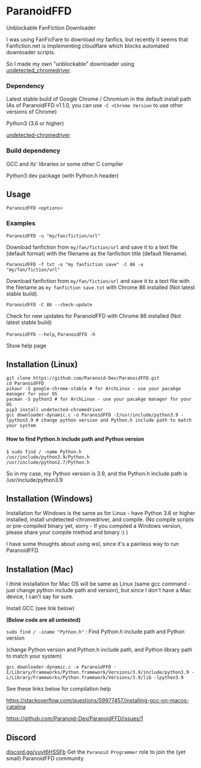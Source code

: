 # ParanoidFFD
Unblockable FanFiction Downloader

I was using FanFicFare to download my fanfics, but recently it seems that Fanfiction.net is implementing cloudflare which blocks automated downloader scripts.

So I made my own "unblockable" downloader using [undetected_chromedriver](https://github.com/ultrafunkamsterdam/undetected-chromedriver).

### Dependency
Latest stable build of Google Chrome / Chromium in the default install path (As of ParanoidFFD v1.1.0, you can use `-C <Chrome Version` to use other versions of Chrome)

Python3 (3.6 or higher)

[undetected-chromedriver](https://pypi.org/project/undetected-chromedriver/)
### Build dependency
GCC and its' libraries or some other C compiler

Python3 dev package (with Python.h header)
## Usage
`ParanoidFFD <options>`
### Examples
`ParanoidFFD -u "my/fan/fiction/url"`

Download fanfiction from `my/fan/fiction/url` and save it to a text file (default format) with the filename as the fanfiction title (default filename).

`ParanoidFFD -f txt -o "my fanfiction save" -C 86 -u "my/fan/fiction/url"`

Download fanfiction from `my/fan/fiction/url` and save it to a text file with the filename as `my fanfiction save.txt` with Chrome 86 installed (Not latest stable build).

`ParanoidFFD -C 86 --check-update`

Check for new updates for ParanoidFFD with Chrome 86 installed (Not latest stable build)

`ParanoidFFD --help`, `ParanoidFFD -h`

Show help page
## Installation (Linux)
```
git clone https://github.com/Paranoid-Dev/ParanoidFFD.git
cd ParanoidFFD
pikaur -S google-chrome-stable # for ArchLinux - use your pacakge manager for your OS
pacman -S python3 # for ArchLinux - use your pacakge manager for your OS
pip3 install undetected-chromedriver
gcc downloader-dynamic.c -o ParanoidFFD -I/usr/include/python3.9 -lpython3.9 # change python version and Python.h include path to match your system
```
#### How to find Python.h include path and Python version
```
$ sudo find / -name Python.h
/usr/include/python3.9/Python.h
/usr/include/python2.7/Python.h
```
So in my case, my Python version is 3.9, and the Python.h include path is /usr/include/python3.9
## Installation (Windows)
Installation for Windows is the same as for Linux - have Python 3.6 or higher installed, install undetected-chromedriver, and compile. (No compile scripts or pre-compiled binary yet, sorry - If you compiled a Windows version, please share your compile method and binary :) )

I have some thoughts about using wsl, since it's a painless way to run ParanoidFFD.
## Installation (Mac)
I *think* installation for Mac OS will be same as Linux (same gcc command - just change python include path and version), but since I don't have a Mac device, I can't say for sure.

Install GCC (see link below)

**(Below code are all untested)**

`sudo find / -iname "Python.h"` : Find Python.h include path and Python version

(change Python version and Python.h include path, and Python library path to match your system)

`gcc downloader-dynamic.c -o ParanoidFFD -I/Library/Frameworks/Python.framework/Versions/3.9/include/python3.9 -L/Library/Frameworks/Python.framework/Versions/3.9/lib -lpython3.9` 

See these links below for compilation help

https://stackoverflow.com/questions/59977457/installing-gcc-on-macos-catalina

https://github.com/Paranoid-Dev/ParanoidFFD/issues/1
## Discord
[discord.gg/vuyt6HSSFb](https://discord.gg/vuyt6HSSFb)
Get the `Paranoid Programmer` role to join the (yet small) ParanoidFFD community